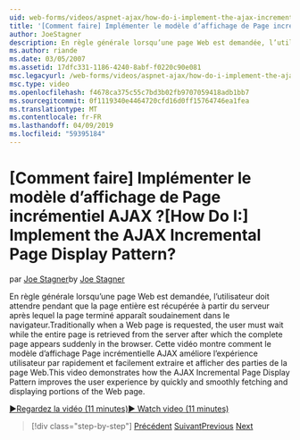 ```yaml
---
uid: web-forms/videos/aspnet-ajax/how-do-i-implement-the-ajax-incremental-page-display-pattern
title: '[Comment faire] Implémenter le modèle d’affichage de Page incrémentiel AJAX ? | Microsoft Docs'
author: JoeStagner
description: En règle générale lorsqu’une page Web est demandée, l’utilisateur doit attendre pendant que la page entière est récupérée à partir du serveur après lequel la page terminé s’affiche sudde...
ms.author: riande
ms.date: 03/05/2007
ms.assetid: 17dfc331-1186-4240-8abf-f0220c90e081
msc.legacyurl: /web-forms/videos/aspnet-ajax/how-do-i-implement-the-ajax-incremental-page-display-pattern
msc.type: video
ms.openlocfilehash: f4678ca375c55c7bd3b02fb9707059418adb1bb7
ms.sourcegitcommit: 0f1119340e4464720cfd16d0ff15764746ea1fea
ms.translationtype: MT
ms.contentlocale: fr-FR
ms.lasthandoff: 04/09/2019
ms.locfileid: "59395184"
---
```

# <a name="how-do-i-implement-the-ajax-incremental-page-display-pattern"></a><span data-ttu-id="fa125-104">[Comment faire] Implémenter le modèle d’affichage de Page incrémentiel AJAX ?</span><span class="sxs-lookup"><span data-stu-id="fa125-104">[How Do I:] Implement the AJAX Incremental Page Display Pattern?</span></span>

<span data-ttu-id="fa125-105">par [Joe Stagner](https://github.com/JoeStagner)</span><span class="sxs-lookup"><span data-stu-id="fa125-105">by [Joe Stagner](https://github.com/JoeStagner)</span></span>

<span data-ttu-id="fa125-106">En règle générale lorsqu’une page Web est demandée, l’utilisateur doit attendre pendant que la page entière est récupérée à partir du serveur après lequel la page terminé apparaît soudainement dans le navigateur.</span><span class="sxs-lookup"><span data-stu-id="fa125-106">Traditionally when a Web page is requested, the user must wait while the entire page is retrieved from the server after which the complete page appears suddenly in the browser.</span></span> <span data-ttu-id="fa125-107">Cette vidéo montre comment le modèle d’affichage Page incrémentielle AJAX améliore l’expérience utilisateur par rapidement et facilement extraire et afficher des parties de la page Web.</span><span class="sxs-lookup"><span data-stu-id="fa125-107">This video demonstrates how the AJAX Incremental Page Display Pattern improves the user experience by quickly and smoothly fetching and displaying portions of the Web page.</span></span>

[<span data-ttu-id="fa125-108">&#9654;Regardez la vidéo (11 minutes)</span><span class="sxs-lookup"><span data-stu-id="fa125-108">&#9654; Watch video (11 minutes)</span></span>](https://channel9.msdn.com/Blogs/ASP-NET-Site-Videos/how-do-i-implement-the-ajax-incremental-page-display-pattern)

> [!div class="step-by-step"]
> <span data-ttu-id="fa125-109">[Précédent](how-do-i-implement-the-ajax-paging-pattern.md)
> [Suivant](how-do-i-implement-the-incremental-page-display-pattern-using-http-get-and-post.md)</span><span class="sxs-lookup"><span data-stu-id="fa125-109">[Previous](how-do-i-implement-the-ajax-paging-pattern.md)
[Next](how-do-i-implement-the-incremental-page-display-pattern-using-http-get-and-post.md)</span></span>
